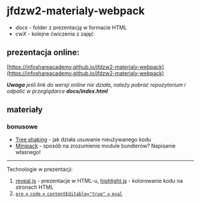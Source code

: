# jfdzw2-materialy-webpack

- _docs_ - folder z prezentacją w formacie HTML
- _cwX_ - kolejne ćwiczenia z zajęć

## prezentacja online: 
[https://infoshareacademy.github.io/jfdzw2-materialy-webpack](https://infoshareacademy.github.io/jfdzw2-materialy-webpack)

_**Uwaga** jeśli link do wersji online nie działa, należy pobrać repozytorium i odpalić w przeglądarce **docs/index.html**_

## materiały

### bonusowe
- [Tree shaking](https://webpack.js.org/guides/tree-shaking/#root) - jak działa usuwanie nieużywanego kodu
- [Minipack](https://github.com/ronami/minipack) - sposób na zrozumienie module bundlerów? Napisanie własnego!

___
Technologie w prezentacji:
1. [reveal.js](http://lab.hakim.se/reveal-js/#/) - prezentacje w HTML-u, [highlight.js](https://highlightjs.org) - kolorowanie kodu na stronach HTML
2. [`pre` + `code` + `contentEditable="true"` + `eval`](https://github.com/mat3e/simple-js-editor)